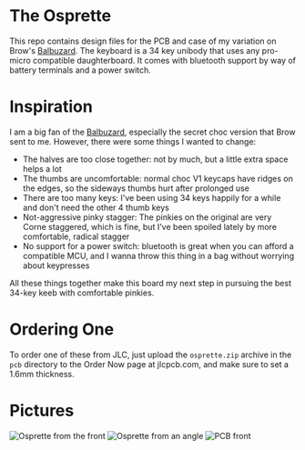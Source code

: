 The Osprette
============

This repo contains design files for the PCB and case of my variation on Brow's
[Balbuzard][balbuzard]. The keyboard is a 34 key unibody that uses any pro-micro
compatible daughterboard. It comes with bluetooth support by way of battery
terminals and a power switch.

# Inspiration

I am a big fan of the [Balbuzard][balbuzard], especially the secret choc version that
Brow sent to me. However, there were some things I wanted to change:

- The halves are too close together: not by much, but a little extra space helps a lot
- The thumbs are uncomfortable: normal choc V1 keycaps have ridges on the edges, so the sideways thumbs hurt after prolonged use
- There are too many keys: I've been using 34 keys happily for a while and don't need the other 4 thumb keys
- Not-aggressive pinky stagger: The pinkies on the original are very Corne staggered, which is fine, but I've been spoiled lately by more comfortable, radical stagger
- No support for a power switch: bluetooth is great when you can afford a compatible MCU, and I wanna throw this thing in a bag without worrying about keypresses

All these things together make this board my next step in pursuing the best 34-key
keeb with comfortable pinkies.

# Ordering One

To order one of these from JLC, just upload the `osprette.zip` archive in the
`pcb` directory to the Order Now page at jlcpcb.com, and make sure to set a 1.6mm
thickness.

# Pictures

![Osprette from the front](./images/osprette-front.jpg)
![Osprette from an angle](./images/osprette-angled.jpg)
![PCB front](./images/pcb-front.jpg)


[balbuzard]: https://github.com/brow/balbuzard
